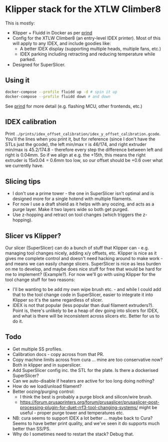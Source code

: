 # Klipper stack for the XTLW Climber8

This is mostly:

- Klipper + Fluidd in Docker as per [prind](https://github.com/mkuf/prind)
- Config for the XTLW Climber8 (an entry-level IDEX printer). Most of this will apply to any IDEX, and include goodies like:
  - A better IDEX display (supporting multiple heads, multiple fans, etc.)
  - IDEX parking including retracting and reducing temperature while parked.
- Designed for SuperSlicer.

## Using it

```sh
docker-compose --profile fluidd up -d # spin it up
docker-compose --profile fluidd down # and down
```

See [prind](https://github.com/mkuf/prind) for more detail (e.g. flashing MCU, other frontends, etc.)

## IDEX calibration

Print `./prints/idex_offset_calibration/idex_y_offset_calibration.gcode`. You'll the lines when you print it, but for reference (since I don't have the STLs just the gcode), the left min/max `Y` is 46/174, and right extruder min/max is 45.2/174.8 - therefore every step the difference between left and right is 0.04mm. So if we align at e.g. the +15th, this means the right extruder is 15x0.04 = 0.6mm too low, so our offset should be +0.6 over what we currently have.

## Slicing tips

- I don't use a prime tower - the one in SuperSlicer isn't optimal and is designed more for a single hotend with multiple filaments.
- For now I use a draft shield as it helps with any oozing, and acts as a purge layer. Make it two layers wide so both get purged.
- Use z-hopping and retract on tool changes (which triggers the z-hopping).

## Slicer vs Klipper?

Our slicer (SuperSlicer) can do a bunch of stuff that Klipper can - e.g. managing tool changes nicely, adding x/y offsets, etc. Klipper is nice as it gives me complete control and doesn't need hacking around to make work - and means we can easily change slicers. SuperSlicer is nice as less burden on me to develop, and maybe does nice stuff for free that would be hard for me to implement? (Example?). For now we'll go with using Klipper for the tool change stuff for two reasons:

- I'll be wanting to be add my own wipe brush etc. - and while I could add that to the tool change code in SuperSlicer, easier to integrate it into Klipper so it's the same regardless of slicer.
- IDEX is not that popular (less popular than dual filament extruders?). Point is, there's unlikely to be a heap of dev going into slicers for IDEX, and what is there will be inconsistent across slicers etc. Better for us to do it.

## Todo

- Get multiple SS profiles.
- Calibration docs - copy across from that PR.
- Copy machine limits across from cura ... mine are too conservative now? Both in klipper and in superslicer.
- Add SuperSlicer config inc. the STL for the plate. Is there a dockerised SuperSlicer?
- Can we auto-disable if heaters are active for too long doing nothing?
- How do we load/unload filament?
- Better oozing/purging control:
  - I think the best is probably a purge block and silicon/wire brush. 
  - https://forum.prusaprinters.org/forum/prusaslicer/prusaslicer-post-processing-plugin-for-duet-rrf3-tool-changing-systems/ might be useful - proper purge tower and temperatures etc.
- NB: cura seems to support IDEX a lot better ... maybe back to Cura? Seems to have better print quality, and we've seen it do supports much better than SS/PS.
- Why do I sometimes need to restart the stack? Debug that.